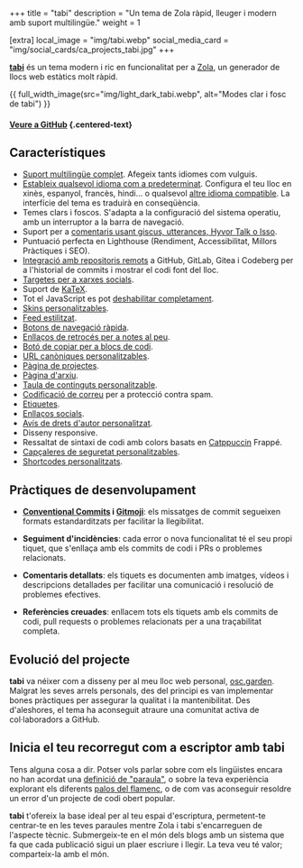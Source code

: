 +++
title = "tabi"
description = "Un tema de Zola ràpid, lleuger i modern amb suport multilingüe."
weight = 1

[extra]
local_image = "img/tabi.webp"
social_media_card = "img/social_cards/ca_projects_tabi.jpg"
+++

[**tabi**](https://github.com/welpo/tabi) és un tema modern i ric en funcionalitat per a [Zola](https://www.getzola.org/), un generador de llocs web estàtics molt ràpid.

{{ full_width_image(src="img/light_dark_tabi.webp", alt="Modes clar i fosc de tabi") }}

#### [Veure a GitHub](https://github.com/welpo/tabi) {.centered-text}

## Característiques

- [Suport multilingüe complet](https://welpo.github.io/tabi/ca/blog/faq-languages/#com-gestiona-tabi-el-suport-multilingue). Afegeix tants idiomes com vulguis.
- [Estableix qualsevol idioma com a predeterminat](https://welpo.github.io/tabi/ca/blog/faq-languages/#com-estableixo-la-llengua-predeterminada-del-meu-lloc). Configura el teu lloc en xinès, espanyol, francès, hindi… o qualsevol [altre idioma compatible](https://github.com/welpo/tabi/tree/main/i18n). La interfície del tema es traduirà en conseqüència.
- Temes clars i foscos. S'adapta a la configuració del sistema operatiu, amb un interruptor a la barra de navegació.
- Suport per a [comentaris usant giscus, utterances, Hyvor Talk o Isso](https://welpo.github.io/tabi/ca/blog/comments/).
- Puntuació perfecta en Lighthouse (Rendiment, Accessibilitat, Millors Pràctiques i SEO).
- [Integració amb repositoris remots](https://welpo.github.io/tabi/ca/mastering-tabi-settings/#integracio-amb-repositoris-git) a GitHub, GitLab, Gitea i Codeberg per a l'historial de commits i mostrar el codi font del lloc.
- [Targetes per a xarxes socials](https://welpo.github.io/tabi/ca/blog/mastering-tabi-settings/#targetes-per-a-xarxes-socials).
- Suport de [KaTeX](https://katex.org/).
- Tot el JavaScript es pot [deshabilitar completament](https://welpo.github.io/tabi/ca/blog/javascript/).
- [Skins personalitzables](https://welpo.github.io/tabi/ca/blog/customise-tabi/).
- [Feed estilitzat](https://welpo.github.io/tabi/ca/atom.xml).
- [Botons de navegació ràpida](https://welpo.github.io/tabi/ca/blog/mastering-tabi-settings/#botons-de-navegacio-rapida).
- [Enllaços de retrocés per a notes al peu](https://welpo.github.io/tabi/ca/blog/mastering-tabi-settings/#enllacos-de-retorn-a-les-notes-a-peu-de-pagina).
- [Botó de copiar per a blocs de codi](https://welpo.github.io/tabi/ca/blog/mastering-tabi-settings/#boto-de-copiar-en-blocs-de-codi).
- [URL canòniques personalitzables](https://welpo.github.io/tabi/ca/blog/mastering-tabi-settings/#url-canonica).
- [Pàgina de projectes](https://welpo.github.io/tabi/ca/projects/).
- [Pàgina d'arxiu](https://welpo.github.io/tabi/ca/archive/).
- [Taula de continguts personalitzable](https://welpo.github.io/tabi/ca/blog/toc/).
- [Codificació de correu](https://welpo.github.io/tabi/ca/blog/mastering-tabi-settings/#correu-electronic-codificat) per a protecció contra spam.
- [Etiquetes](https://welpo.github.io/tabi/ca/blog/mastering-tabi-settings/#etiquetes).
- [Enllaços socials](https://welpo.github.io/tabi/ca/blog/mastering-tabi-settings/#icones-de-xarxes-socials).
- [Avís de drets d'autor personalitzat](https://welpo.github.io/tabi/ca/blog/mastering-tabi-settings/#copyright).
- Disseny responsive.
- Ressaltat de sintaxi de codi amb colors basats en [Catppuccin](https://github.com/catppuccin/catppuccin) Frappé.
- [Capçaleres de seguretat personalitzables](https://welpo.github.io/tabi/ca/blog/security/).
- [Shortcodes personalitzats](https://welpo.github.io/tabi/ca/blog/shortcodes/).

## Pràctiques de desenvolupament

- **[Conventional Commits](https://www.conventionalcommits.org) i [Gitmoji](https://gitmoji.dev/)**: els missatges de commit segueixen formats estandarditzats per facilitar la llegibilitat.

- **Seguiment d'incidències**: cada error o nova funcionalitat té el seu propi tiquet, que s'enllaça amb els commits de codi i PRs o problemes relacionats.

- **Comentaris detallats**: els tiquets es documenten amb imatges, vídeos i descripcions detallades per facilitar una comunicació i resolució de problemes efectives.

- **Referències creuades**: enllacem tots els tiquets amb els commits de codi, pull requests o problemes relacionats per a una traçabilitat completa.

## Evolució del projecte

**tabi** va néixer com a disseny per al meu lloc web personal, [osc.garden](https://osc.garden). Malgrat les seves arrels personals, des del principi es van implementar bones pràctiques per assegurar la qualitat i la mantenibilitat. Des d'aleshores, el tema ha aconseguit atraure una comunitat activa de col·laboradors a GitHub.

## Inicia el teu recorregut com a escriptor amb tabi

Tens alguna cosa a dir. Potser vols parlar sobre com els lingüistes encara no han acordat una [definició de "paraula"](https://ca.wikipedia.org/wiki/Mot), o sobre la teva experiència explorant els diferents [palos del flamenc](https://ca.wikipedia.org/wiki/Estils_flamencs), o de com vas aconseguir resoldre un error d'un projecte de codi obert popular.

**tabi** t'ofereix la base ideal per al teu espai d'escriptura, permetent-te centrar-te en les teves paraules mentre Zola i tabi s'encarreguen de l'aspecte tècnic. Submergeix-te en el món dels blogs amb un sistema que fa que cada publicació sigui un plaer escriure i llegir. La teva veu té valor; comparteix-la amb el món.

